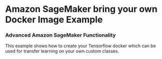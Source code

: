 # Amazon SageMaker bring your own Docker Image Example

### Advanced Amazon SageMaker Functionality

This example shows how to create your Tensorflow docker which can be used for transfer learning on your own custom classes.
